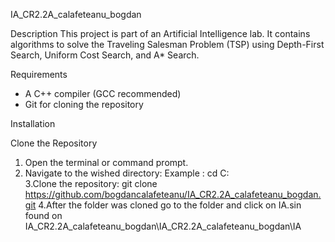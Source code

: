 IA_CR2.2A_calafeteanu_bogdan

Description
This project is part of an Artificial Intelligence lab. It contains algorithms to solve the Traveling Salesman Problem (TSP) using Depth-First Search, Uniform Cost Search, and A* Search.

Requirements
- A C++ compiler (GCC recommended)
- Git for cloning the repository

Installation

Clone the Repository
1. Open the terminal or command prompt.
2. Navigate to the wished directory:
  Example :  cd C:\
3.Clone the repository:
git clone https://github.com/bogdancalafeteanu/IA_CR2.2A_calafeteanu_bogdan.git
4.After the folder was cloned go to the folder and click on IA.sin found on IA_CR2.2A_calafeteanu_bogdan\IA_CR2.2A_calafeteanu_bogdan\IA
